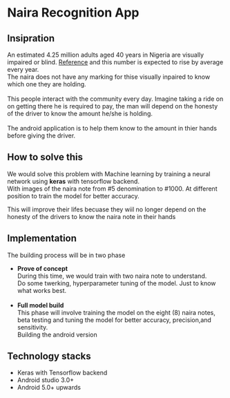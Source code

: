 # Naira Recognition App

## Insipration
An estimated 4.25 million adults aged 40 years in Nigeria are visually impaired or blind. [Reference](https://iceh.lshtm.ac.uk/nigeria-national-blindness-and-visual-impairment-survey/) and this number is expected to rise by average every year.</br>
The naira does not have any marking for thise visually inpaired to know which one they are holding.</br>  
This people interact with the community every day. Imagine taking a ride on on getting there he is required to pay, the man will depend on the honesty of the driver to know the amount he/she is holding.</br></br>
The android application is to help them know to the amount in thier hands before giving the driver.</br>

## How to solve this</br>
We would solve this problem with Machine learning by training a neural network using <b>keras</b> with tensorflow backend.</br>
With images of the naira note from #5 denomination to #1000. At different position to train the model for better accuracy.</br>

This will improve their lifes becuase they wiil no longer depend on the honesty of the drivers to know the naira note in their hands

## Implementation
The building process will be in two phase
- <b>Prove of concept</b></br>
During this time, we would train with two naira note to understand.</br>
Do some twerking, hyperparameter tuning of the model. Just to know what works best.</br></br>
- <b>Full model build</b></br>
This phase will involve training the model on the eight (8) naira notes, beta testing and tuning the model for better accuracy, precision,and sensitivity.</br>
Building the android version

## Technology stacks
- Keras with Tensorflow backend
- Android studio 3.0+
- Android 5.0+ upwards

